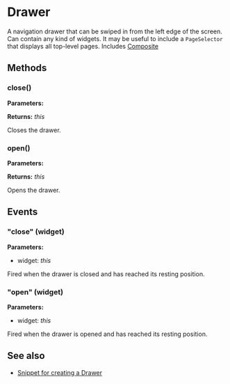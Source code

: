 ---
---
# Drawer

A navigation drawer that can be swiped in from the left edge of the screen. Can contain any kind of widgets. It may be useful to include a `PageSelector` that displays all top-level pages.
Includes [Composite](Composite.md)

## Methods

### close()



**Parameters:**



**Returns:** *this*

Closes the drawer.


### open()



**Parameters:**



**Returns:** *this*

Opens the drawer.



## Events

### "close" (widget)

**Parameters:**

- widget: *this*

Fired when the drawer is closed and has reached its resting position.


### "open" (widget)

**Parameters:**

- widget: *this*

Fired when the drawer is opened and has reached its resting position.



## See also

- [Snippet for creating a Drawer](https://github.com/eclipsesource/tabris-js/blob/v1.9.0/snippets/drawer/drawer.js)
